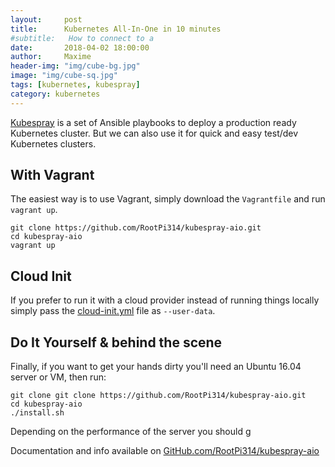 ```yaml
---
layout:     post
title:      Kubernetes All-In-One in 10 minutes
#subtitle:   How to connect to a
date:       2018-04-02 18:00:00
author:     Maxime
header-img: "img/cube-bg.jpg"
image: "img/cube-sq.jpg"
tags: [kubernetes, kubespray]
category: kubernetes
---
```


[Kubespray](https://github.com/kubernetes-incubator/kubespray) is a set of Ansible playbooks to deploy a production ready Kubernetes cluster. But we can also use it for quick and easy test/dev Kubernetes clusters.

## With Vagrant
The easiest way is to use Vagrant, simply download the `Vagrantfile` and run `vagrant up`.

```
git clone https://github.com/RootPi314/kubespray-aio.git
cd kubespray-aio
vagrant up
```

## Cloud Init

If you prefer to run it with a cloud provider instead of running things locally simply pass the [cloud-init.yml](https://github.com/RootPi314/kubespray-aio/blob/master/cloud-init.yml) file as `--user-data`.

## Do It Yourself & behind the scene
Finally, if you want to get your hands dirty you'll need an Ubuntu 16.04 server or VM, then run:
```
git clone git clone https://github.com/RootPi314/kubespray-aio.git
cd kubespray-aio
./install.sh
```

Depending on the performance of the server you should g

Documentation and info available on [GitHub.com/RootPi314/kubespray-aio](https://github.com/RootPi314/kubespray-aio)
